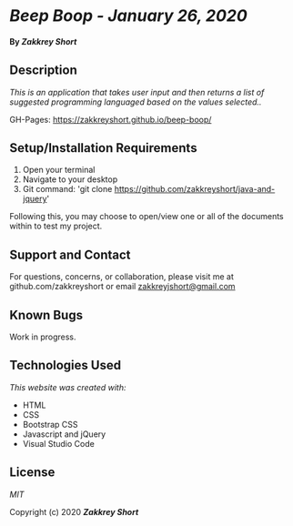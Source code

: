# _Beep Boop - January 26, 2020_

#### By _**Zakkrey Short**_

## Description

_This is an application that takes user input and then returns a list of suggested programming languaged based on the values selected.._

GH-Pages: https://zakkreyshort.github.io/beep-boop/


## Setup/Installation Requirements

1. Open your terminal  
2. Navigate to your desktop 
3. Git command: 'git clone https://github.com/zakkreyshort/java-and-jquery'



Following this, you may choose to open/view one or all of the documents within to test my project.

## Support and Contact

For questions, concerns, or collaboration, please visit me at github.com/zakkreyshort or email zakkreyjshort@gmail.com

## Known Bugs
Work in progress.


## Technologies Used

_This website was created with:_

* HTML 
* CSS
* Bootstrap CSS
* Javascript and jQuery
* Visual Studio Code

## License

*MIT*

Copyright (c) 2020 **_Zakkrey Short_**